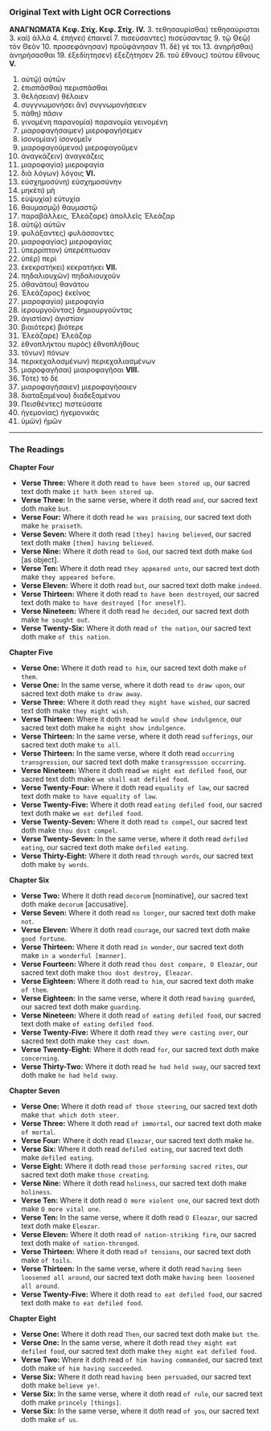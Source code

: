 ### Original Text with Light OCR Corrections

**ΑΝΑΓΝΩΜΑΤΑ**
**Κεφ. Στίχ. Κεφ. Στίχ.**
**IV.**
3. τεθησαυρίσθαι) τεθησαύρισται
3. καὶ) ἀλλὰ
4. ἐπήνει) ἐπαινεῖ
7. πισεύσαντες) πισεύσαντας
9. τῷ Θεῷ) τὸν Θεὸν
10. προσεφάνησαν) προϋφάνησαν
11. δὲ) γέ τοι
13. ἀνηρῆσθαι) ἀνηρήσασθαι
19. ἐξεδίητησεν) ἐξεζήτησεν
26. τοῦ ἔθνους) τούτου ἔθνους
**V.**
1. αὐτῷ) αὐτῶν
1. ἐπισπᾶσθαι) περισπᾶσθαι
3. θελήσειαν) θέλοιεν
13. συγγνωμονήσει ἂν) συγνωμονήσειεν
13. πάθη) πᾶσιν
13. γινομένη παρανομία) παρανομία γεινομένη
19. μιαροφαγήσαιμεν) μιεροφαγήσεμεν
24. ἰσονομίαν) ἰσονομεῖν
25. μιαροφαγούμενοι) μιεροφαγοῦμεν
27. ἀναγκάζειν) ἀναγκάζεις
27. μιαροφαγία) μιεροφαγία
38. διὰ λόγων) λόγοις
**VI.**
2. εὐσχημοσύνη) εὐσχημοσύνην
7. μηκέτι) μὴ
11. εὐψυχία) εὐτυχία
13. θαυμασμῷ) θαυμαστῷ
14. παραβάλλεις, Ἐλεάζαρε) ἀπολλεῖς Ἐλεάζαρ
18. αὐτῷ) αὐτῶν
18. φυλάξαντες) φυλάσσοντες
19. μιαροφαγίας) μιεροφαγίας
25. ὑπερρίπτον) ὑπερέπτωσαν
28. ὑπὲρ) περὶ
32. ἐκεκρατήκει) κεκρατήκει
**VII.**
1. πηδαλιουχῶν) πηδαλιουχοῦν
3. ἀθανάτου) θανάτου
4. Ἐλεάζαρος) ἐκεῖνος
6. μιαροφαγία) μιεροφαγία
8. ἱερουργοῦντας) δημιουργοῦντας
9. ἀγιστίαν) ἀγιστίαν
10. βιαιότερε) βιότερε
10. Ἐλεάζαρε) Ἐλεάζαρ
11. ἐθνοπλήκτου πυρὸς) ἐθνοπλήθους
13. τόνων) πόνων
13. περικεχαλασμένων) περιεχαλιασμένων
25. μιαροφαγῆσαι) μιαιροφαγῆσαι
**VIII.**
1. Τότε) τὸ δὲ
1. μιαροφαγήσαιεν) μιεροφαγήσαιεν
2. διαταξαμένου) διαδεξαμένου
6. Πεισθέντες) πιστεύσατε
6. ἡγεμονίας) ἡγεμονικὰς
6. ὑμῶν) ἡμῶν

---

### The Readings

**Chapter Four**
*   **Verse Three:** Where it doth read `to have been stored up`, our sacred text doth make `it hath been stored up`.
*   **Verse Three:** In the same verse, where it doth read `and`, our sacred text doth make `but`.
*   **Verse Four:** Where it doth read `he was praising`, our sacred text doth make `he praiseth`.
*   **Verse Seven:** Where it doth read `[they] having believed`, our sacred text doth make `[them] having believed`.
*   **Verse Nine:** Where it doth read `to God`, our sacred text doth make `God` [as object].
*   **Verse Ten:** Where it doth read `they appeared unto`, our sacred text doth make `they appeared before`.
*   **Verse Eleven:** Where it doth read `but`, our sacred text doth make `indeed`.
*   **Verse Thirteen:** Where it doth read `to have been destroyed`, our sacred text doth make `to have destroyed [for oneself]`.
*   **Verse Nineteen:** Where it doth read `he decided`, our sacred text doth make `he sought out`.
*   **Verse Twenty-Six:** Where it doth read `of the nation`, our sacred text doth make `of this nation`.

**Chapter Five**
*   **Verse One:** Where it doth read `to him`, our sacred text doth make `of them`.
*   **Verse One:** In the same verse, where it doth read `to draw upon`, our sacred text doth make `to draw away`.
*   **Verse Three:** Where it doth read `they might have wished`, our sacred text doth make `they might wish`.
*   **Verse Thirteen:** Where it doth read `he would show indulgence`, our sacred text doth make `he might show indulgence`.
*   **Verse Thirteen:** In the same verse, where it doth read `sufferings`, our sacred text doth make `to all`.
*   **Verse Thirteen:** In the same verse, where it doth read `occurring transgression`, our sacred text doth make `transgression occurring`.
*   **Verse Nineteen:** Where it doth read `we might eat defiled food`, our sacred text doth make `we shall eat defiled food`.
*   **Verse Twenty-Four:** Where it doth read `equality of law`, our sacred text doth make `to have equality of law`.
*   **Verse Twenty-Five:** Where it doth read `eating defiled food`, our sacred text doth make `we eat defiled food`.
*   **Verse Twenty-Seven:** Where it doth read `to compel`, our sacred text doth make `thou dost compel`.
*   **Verse Twenty-Seven:** In the same verse, where it doth read `defiled eating`, our sacred text doth make `defiled eating`.
*   **Verse Thirty-Eight:** Where it doth read `through words`, our sacred text doth make `by words`.

**Chapter Six**
*   **Verse Two:** Where it doth read `decorum` [nominative], our sacred text doth make `decorum` [accusative].
*   **Verse Seven:** Where it doth read `no longer`, our sacred text doth make `not`.
*   **Verse Eleven:** Where it doth read `courage`, our sacred text doth make `good fortune`.
*   **Verse Thirteen:** Where it doth read `in wonder`, our sacred text doth make `in a wonderful [manner]`.
*   **Verse Fourteen:** Where it doth read `thou dost compare, O Eleazar`, our sacred text doth make `thou dost destroy, Eleazar`.
*   **Verse Eighteen:** Where it doth read `to him`, our sacred text doth make `of them`.
*   **Verse Eighteen:** In the same verse, where it doth read `having guarded`, our sacred text doth make `guarding`.
*   **Verse Nineteen:** Where it doth read `of eating defiled food`, our sacred text doth make `of eating defiled food`.
*   **Verse Twenty-Five:** Where it doth read `they were casting over`, our sacred text doth make `they cast down`.
*   **Verse Twenty-Eight:** Where it doth read `for`, our sacred text doth make `concerning`.
*   **Verse Thirty-Two:** Where it doth read `he had held sway`, our sacred text doth make `he had held sway`.

**Chapter Seven**
*   **Verse One:** Where it doth read `of those steering`, our sacred text doth make `that which doth steer`.
*   **Verse Three:** Where it doth read `of immortal`, our sacred text doth make `of mortal`.
*   **Verse Four:** Where it doth read `Eleazar`, our sacred text doth make `he`.
*   **Verse Six:** Where it doth read `defiled eating`, our sacred text doth make `defiled eating`.
*   **Verse Eight:** Where it doth read `those performing sacred rites`, our sacred text doth make `those creating`.
*   **Verse Nine:** Where it doth read `holiness`, our sacred text doth make `holiness`.
*   **Verse Ten:** Where it doth read `O more violent one`, our sacred text doth make `O more vital one`.
*   **Verse Ten:** In the same verse, where it doth read `O Eleazar`, our sacred text doth make `Eleazar`.
*   **Verse Eleven:** Where it doth read `of nation-striking fire`, our sacred text doth make `of nation-thronged`.
*   **Verse Thirteen:** Where it doth read `of tensions`, our sacred text doth make `of toils`.
*   **Verse Thirteen:** In the same verse, where it doth read `having been loosened all around`, our sacred text doth make `having been loosened all around`.
*   **Verse Twenty-Five:** Where it doth read `to eat defiled food`, our sacred text doth make `to eat defiled food`.

**Chapter Eight**
*   **Verse One:** Where it doth read `Then`, our sacred text doth make `but the`.
*   **Verse One:** In the same verse, where it doth read `they might eat defiled food`, our sacred text doth make `they might eat defiled food`.
*   **Verse Two:** Where it doth read `of him having commanded`, our sacred text doth make `of him having succeeded`.
*   **Verse Six:** Where it doth read `having been persuaded`, our sacred text doth make `believe ye!`.
*   **Verse Six:** In the same verse, where it doth read `of rule`, our sacred text doth make `princely [things]`.
*   **Verse Six:** In the same verse, where it doth read `of you`, our sacred text doth make `of us`.